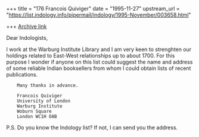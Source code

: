 +++
title = "176 Francois Quiviger"
date = "1995-11-27"
upstream_url = "https://list.indology.info/pipermail/indology/1995-November/003658.html"

+++
[Archive link](https://list.indology.info/pipermail/indology/1995-November/003658.html)

Dear Indologists,


I work at the Warburg Institute Library and I am very keen to strenghten
our holdings related to East-West relationships up to about 1700. 
For this purpose I wonder if anyone on this list could suggest the name 
and address of some reliable Indian booksellers from whom I could obtain
lists of recent publications. 

		Many thanks in advance.

		Francois Quiviger
		University of London
		Warburg Institute
		Woburn Square
		London WC1H OAB


P.S. Do you know the Indology list? If not, I can send you the address.






